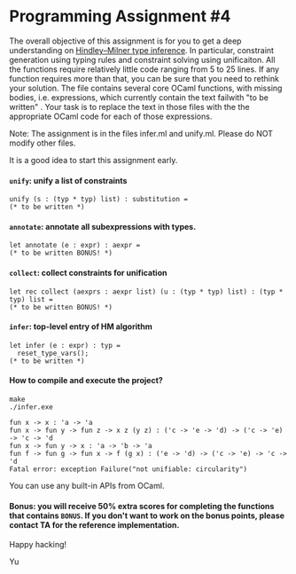 # Programming Assignment #4


The overall objective of this assignment is for you to get a deep understanding on [Hindley–Milner type inference](https://en.wikipedia.org/wiki/Hindley%E2%80%93Milner_type_system). In particular, constraint generation using typing rules and constraint solving using unificaiton. All the functions require relatively little code ranging from 5 to 25 lines. If any function requires more than that, you can be sure that you need to rethink your solution. The file contains several core OCaml functions, with missing bodies, i.e. expressions, which currently contain the text failwith "to be written" . Your task is to replace the text in those files with the the appropriate OCaml code for each of those expressions.

Note: The assignment is in the files infer.ml and unify.ml. Please do NOT modify other files.

It is a good idea to start this assignment early.


#### `unify`: unify a list of constraints 
```
unify (s : (typ * typ) list) : substitution =
(* to be written *)
```


#### `annotate`: annotate all subexpressions with types.
```
let annotate (e : expr) : aexpr =
(* to be written BONUS! *)
```

#### `collect`: collect constraints for unification
```
let rec collect (aexprs : aexpr list) (u : (typ * typ) list) : (typ * typ) list =
(* to be written BONUS! *)
```

#### `infer`: top-level entry of HM algorithm
```
let infer (e : expr) : typ =
  reset_type_vars();
(* to be written *)
```

#### How to compile and execute the project?
```
make
./infer.exe

fun x -> x : 'a -> 'a
fun x -> fun y -> fun z -> x z (y z) : ('c -> 'e -> 'd) -> ('c -> 'e) -> 'c -> 'd
fun x -> fun y -> x : 'a -> 'b -> 'a
fun f -> fun g -> fun x -> f (g x) : ('e -> 'd) -> ('c -> 'e) -> 'c -> 'd
Fatal error: exception Failure("not unifiable: circularity")

```


You can use any built-in APIs from OCaml. 

#### Bonus: you will receive 50% extra scores for completing the functions that contains `BONUS`. If you don't want to work on the bonus points, please contact TA for the reference implementation.

Happy hacking!

Yu
